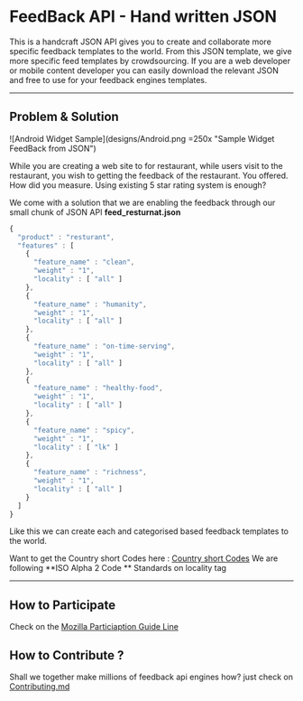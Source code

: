 FeedBack API - Hand written JSON
===================


This is a handcraft JSON API gives you to create and collaborate more specific feedback templates to the world. From this JSON template, we give more specific feed templates by crowdsourcing. If you are a web developer or mobile content developer you can easily download the relevant JSON and free to use for your feedback engines templates.


----------


Problem & Solution
-------------

![Android Widget Sample](designs/Android.png =250x "Sample Widget FeedBack from JSON")

While you are creating a web site to for restaurant, while users visit to the restaurant, you wish to getting the feedback of the restaurant. You offered. How did you measure. Using existing 5 star rating system is enough?


We come with a solution that we are enabling the feedback through our small chunk of JSON API **feed_resturnat.json**

```javascript
{
  "product" : "resturant",
  "features" : [
    {
      "feature_name" : "clean",
      "weight" : "1",
      "locality" : [ "all" ]
    },
    {
      "feature_name" : "humanity",
      "weight" : "1",
      "locality" : [ "all" ]
    },
    {
      "feature_name" : "on-time-serving",
      "weight" : "1",
      "locality" : [ "all" ]
    },
    {
      "feature_name" : "healthy-food",
      "weight" : "1",
      "locality" : [ "all" ]
    },
    {
      "feature_name" : "spicy",
      "weight" : "1",
      "locality" : [ "lk" ]
    },
    {
      "feature_name" : "richness",
      "weight" : "1",
      "locality" : [ "all" ]
    }
  ]
}
```
Like this we can create each and categorised based feedback templates to the world.

Want to get the Country short Codes here : [Country short Codes](http://www.nationsonline.org/oneworld/country_code_list.htm)
We are following **ISO Alpha 2 Code ** Standards on locality tag

---------------------

How to Participate
-------------
Check on the [Mozilla Particiaption Guide Line](https://www.mozilla.org/en-US/about/governance/policies/participation/)

How to Contribute ?
-------------
Shall we together make millions of feedback api engines how? just check on [Contributing.md](https://github.com/nifrasismail/feedback/blob/master/Contributing.md)
